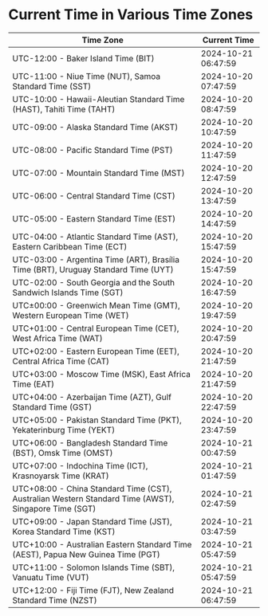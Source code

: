 # Current Time in Various Time Zones

| Time Zone | Current Time |
|-----------|--------------|
| UTC-12:00 - Baker Island Time (BIT) | 2024-10-21 06:47:59 |
| UTC-11:00 - Niue Time (NUT), Samoa Standard Time (SST) | 2024-10-20 07:47:59 |
| UTC-10:00 - Hawaii-Aleutian Standard Time (HAST), Tahiti Time (TAHT) | 2024-10-20 08:47:59 |
| UTC-09:00 - Alaska Standard Time (AKST) | 2024-10-20 10:47:59 |
| UTC-08:00 - Pacific Standard Time (PST) | 2024-10-20 11:47:59 |
| UTC-07:00 - Mountain Standard Time (MST) | 2024-10-20 12:47:59 |
| UTC-06:00 - Central Standard Time (CST) | 2024-10-20 13:47:59 |
| UTC-05:00 - Eastern Standard Time (EST) | 2024-10-20 14:47:59 |
| UTC-04:00 - Atlantic Standard Time (AST), Eastern Caribbean Time (ECT) | 2024-10-20 15:47:59 |
| UTC-03:00 - Argentina Time (ART), Brasília Time (BRT), Uruguay Standard Time (UYT) | 2024-10-20 15:47:59 |
| UTC-02:00 - South Georgia and the South Sandwich Islands Time (SGT) | 2024-10-20 16:47:59 |
| UTC±00:00 - Greenwich Mean Time (GMT), Western European Time (WET) | 2024-10-20 19:47:59 |
| UTC+01:00 - Central European Time (CET), West Africa Time (WAT) | 2024-10-20 20:47:59 |
| UTC+02:00 - Eastern European Time (EET), Central Africa Time (CAT) | 2024-10-20 21:47:59 |
| UTC+03:00 - Moscow Time (MSK), East Africa Time (EAT) | 2024-10-20 21:47:59 |
| UTC+04:00 - Azerbaijan Time (AZT), Gulf Standard Time (GST) | 2024-10-20 22:47:59 |
| UTC+05:00 - Pakistan Standard Time (PKT), Yekaterinburg Time (YEKT) | 2024-10-20 23:47:59 |
| UTC+06:00 - Bangladesh Standard Time (BST), Omsk Time (OMST) | 2024-10-21 00:47:59 |
| UTC+07:00 - Indochina Time (ICT), Krasnoyarsk Time (KRAT) | 2024-10-21 01:47:59 |
| UTC+08:00 - China Standard Time (CST), Australian Western Standard Time (AWST), Singapore Time (SGT) | 2024-10-21 02:47:59 |
| UTC+09:00 - Japan Standard Time (JST), Korea Standard Time (KST) | 2024-10-21 03:47:59 |
| UTC+10:00 - Australian Eastern Standard Time (AEST), Papua New Guinea Time (PGT) | 2024-10-21 05:47:59 |
| UTC+11:00 - Solomon Islands Time (SBT), Vanuatu Time (VUT) | 2024-10-21 05:47:59 |
| UTC+12:00 - Fiji Time (FJT), New Zealand Standard Time (NZST) | 2024-10-21 06:47:59 |
